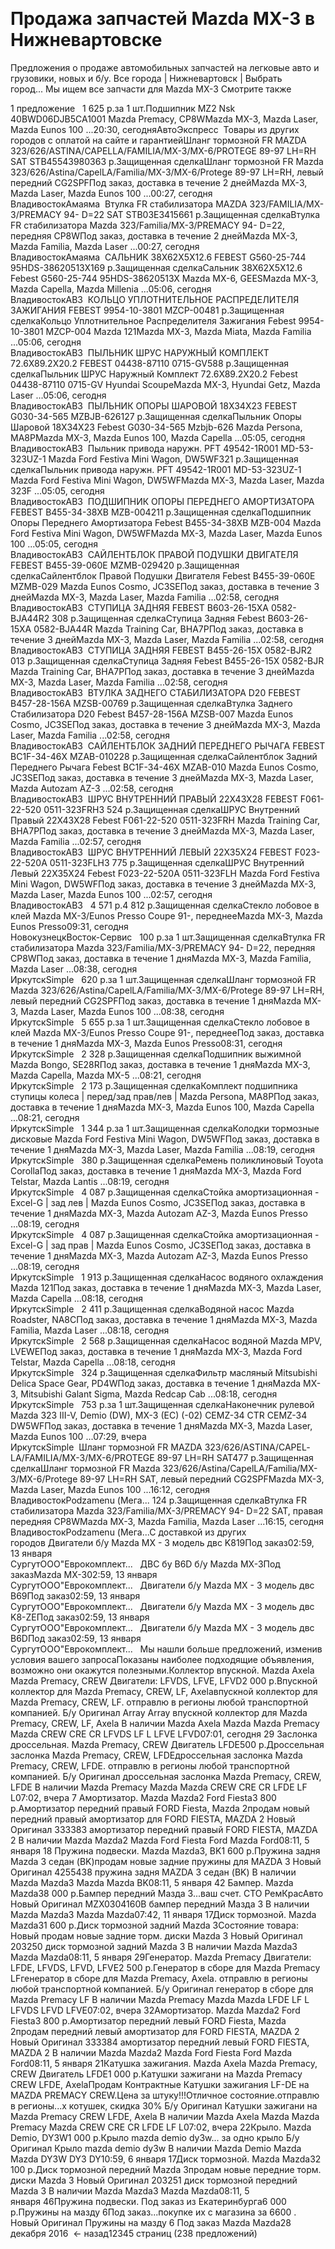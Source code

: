  
#  Продажа запчастей Mazda MX-3 в Нижневартовске

Предложения о продаже автомобильных запчастей
на легковые авто и грузовики, новых и б/у.
Все города | Нижневартовск | Выбрать город... Мы
ищем все запчасти для Mazda MX-3 Смотрите также 


1 предложение   1 625 р.за 1 шт.Подшипник MZ2 Nsk 40BWD06DJB5CA1001
Mazda Premacy, CP8WMazda MX-3, Mazda Laser, Mazda Eunos 100 ...20:30,
сегодняАвтоЭкспресс		 Товары из других городов
с оплатой на сайте и гарантиейШланг тормозной
FR MAZDA 323/626/ASTINA/CAPEL­LA/FAMILIA/MX-3/MX-6­/PROTEGE 89-97 LH=RH SAT STB45543980363
р.Защищенная сделкаШланг тормозной FR Mazda
323/626/Astina/Capel­­LA/Familia/MX-3/MX-6­/Protege 89-97 LH=RH, левый передний
CG2SPFПод заказ, доставка в течение 2 днейMazda MX-3,
Mazda Laser, Mazda Eunos 100 ...00:27, сегодня  
ВладивостокАмаяма		 Втулка FR стабилизатора
MAZDA 323/FAMILIA/MX-3/PRE­MACY 94- D=22 SAT STB03E3415661 р.Защищенная
сделкаВтулка FR стабилизатора Mazda 323/Familia/MX-3/PRE­MACY
94- D=22, передняя CP8WПод заказ, доставка в течение
2 днейMazda MX-3, Mazda Familia, Mazda Laser ...00:27, сегодня  
ВладивостокАмаяма		 САЛЬНИК 38X62X5X12.6 FEBEST G560-25-744
95HDS-38620513X169 р.Защищенная сделкаСальник 38X62X5X12.6
Febest G560-25-744 95HDS-38620513X Mazda MX-6, GEESMazda MX-3, Mazda Capella, Mazda
Millenia ...05:06, сегодня  
ВладивостокАВЗ		 КОЛЬЦО УПЛОТНИТЕЛЬНОЕ
РАСПРЕДЕЛИТЕЛЯ ЗАЖИГАНИЯ FEBEST 9954-10-3801 MZCP-00481
р.Защищенная сделкаКольцо Уплотнительное
Распределителя Зажигания Febest 9954-10-3801 MZCP-004 Mazda
121Mazda MX-3, Mazda Miata, Mazda Familia ...05:06, сегодня  
ВладивостокАВЗ		 ПЫЛЬНИК ШРУС НАРУЖНЫЙ КОМПЛЕКТ
72.6X89.2X20.2 FEBEST 04438-87110 0715-GV588 р.Защищенная сделкаПыльник
ШРУС Наружный Комплект 72.6X89.2X20.2 Febest 04438-87110 0715-GV
Hyundai ScoupeMazda MX-3, Hyundai Getz, Mazda Laser ...05:06, сегодня  
ВладивостокАВЗ		 ПЫЛЬНИК ОПОРЫ ШАРОВОЙ 18X34X23
FEBEST G030-34-565 MZBJB-626127 р.Защищенная сделкаПыльник
Опоры Шаровой 18X34X23 Febest G030-34-565 Mzbjb-626 Mazda Persona, MA8PMazda
MX-3, Mazda Eunos 100, Mazda Capella ...05:05, сегодня  
ВладивостокАВЗ		 Пыльник привода наружн. PFT 49542-1R001
MD-53-323UZ-1 Mazda Ford Festiva Mini Wagon, DW5WF321 р.Защищенная
сделкаПыльник привода наружн. PFT 49542-1R001 MD-53-323UZ-1
Mazda Ford Festiva Mini Wagon, DW5WFMazda MX-3, Mazda Laser, Mazda 323F ...05:05,
сегодня  
ВладивостокАВЗ		 ПОДШИПНИК ОПОРЫ ПЕРЕДНЕГО
АМОРТИЗАТОРА FEBEST B455-34-38XB MZB-004211 р.Защищенная
сделкаПодшипник Опоры Переднего Амортизатора
Febest B455-34-38XB MZB-004 Mazda Ford Festiva Mini Wagon, DW5WFMazda MX-3, Mazda
Laser, Mazda Eunos 100 ...05:05, сегодня  
ВладивостокАВЗ		 САЙЛЕНТБЛОК ПРАВОЙ ПОДУШКИ
ДВИГАТЕЛЯ FEBEST B455-39-060E MZMB-029420 р.Защищенная
сделкаСайлентблок Правой Подушки Двигателя
Febest B455-39-060E MZMB-029 Mazda Eunos Cosmo, JC3SEПод заказ, доставка
в течение 3 днейMazda MX-3, Mazda Laser, Mazda Familia ...02:58, сегодня  
ВладивостокАВЗ		 СТУПИЦА ЗАДНЯЯ FEBEST B603-26-15XA 0582-BJA44R2
308 р.Защищенная сделкаСтупица Задняя Febest B603-26-15XA
0582-BJA44R Mazda Training Car, BHA7PПод заказ, доставка в течение
3 днейMazda MX-3, Mazda Laser, Mazda Familia ...02:58, сегодня  
ВладивостокАВЗ		 СТУПИЦА ЗАДНЯЯ FEBEST B455-26-15X 0582-BJR2
013 р.Защищенная сделкаСтупица Задняя Febest B455-26-15X
0582-BJR Mazda Training Car, BHA7PПод заказ, доставка в течение
3 днейMazda MX-3, Mazda Laser, Mazda Familia ...02:58, сегодня  
ВладивостокАВЗ		 ВТУЛКА ЗАДНЕГО СТАБИЛИЗАТОРА
D20 FEBEST B457-28-156A MZSB-00769 р.Защищенная сделкаВтулка
Заднего Стабилизатора D20 Febest B457-28-156A MZSB-007 Mazda
Eunos Cosmo, JC3SEПод заказ, доставка в течение 3 днейMazda
MX-3, Mazda Laser, Mazda Familia ...02:58, сегодня  
ВладивостокАВЗ		 САЙЛЕНТБЛОК ЗАДНИЙ ПЕРЕДНЕГО
РЫЧАГА FEBEST BC1F-34-46X MZAB-010228 р.Защищенная
сделкаСайлентблок Задний Переднего Рычага
Febest BC1F-34-46X MZAB-010 Mazda Eunos Cosmo, JC3SEПод заказ, доставка
в течение 3 днейMazda MX-3, Mazda Laser, Mazda Autozam AZ-3 ...02:58,
сегодня  
ВладивостокАВЗ		 ШРУС ВНУТРЕННИЙ ПРАВЫЙ 22X43X28
FEBEST F061-22-520 0511-323FRH3 524 р.Защищенная сделкаШРУС
Внутренний Правый 22X43X28 Febest F061-22-520 0511-323FRH Mazda Training
Car, BHA7PПод заказ, доставка в течение 3 днейMazda MX-3,
Mazda Laser, Mazda Familia ...02:57, сегодня  
ВладивостокАВЗ		 ШРУС ВНУТРЕННИЙ ЛЕВЫЙ 22X35X24
FEBEST F023-22-520A 0511-323FLH3 775 р.Защищенная сделкаШРУС
Внутренний Левый 22X35X24 Febest F023-22-520A 0511-323FLH Mazda Ford
Festiva Mini Wagon, DW5WFПод заказ, доставка в течение 3
днейMazda MX-3, Mazda Laser, Mazda Eunos 100 ...02:57, сегодня  
ВладивостокАВЗ		  4 571 р.4 812 р.Защищенная сделкаСтекло
лобовое в клей Mazda MX-3/Eunos Presso Coupe 91-, переднееMazda
MX-3, Mazda Eunos Presso09:31, сегодня  
НовокузнецкВосток-Сервис		  100 р.за 1 шт.Защищенная
сделкаВтулка FR стабилизатора Mazda 323/Familia/MX-3/PRE­MACY
94- D=22, передняя CP8WПод заказ, доставка в течение
1 дняMazda MX-3, Mazda Familia, Mazda Laser ...08:38, сегодня  
ИркутскSimple		  620 р.за 1 шт.Защищенная сделкаШланг
тормозной FR Mazda 323/626/Astina/Capel­­LA/Familia/MX-3/MX-6­/Protege
89-97 LH=RH, левый передний CG2SPFПод заказ, доставка
в течение 1 дняMazda MX-3, Mazda Laser, Mazda Eunos 100 ...08:38, сегодня  
ИркутскSimple		  5 655 р.за 1 шт.Защищенная сделкаСтекло
лобовое в клей Mazda MX-3/Eunos Presso Coupe 91-, переднееПод
заказ, доставка в течение 1 дняMazda MX-3, Mazda Eunos Presso08:31,
сегодня  
ИркутскSimple		  2 328 р.Защищенная сделкаПодшипник
выжимной Mazda Bongo, SE28RПод заказ, доставка в течение
1 дняMazda MX-3, Mazda Capella, Mazda MX-5 ...08:21, сегодня  
ИркутскSimple		  2 173 р.Защищенная сделкаКомплект
подшипника ступицы колеса | перед/зад прав/лев
| Mazda Persona, MA8PПод заказ, доставка в течение 1 дняMazda
MX-3, Mazda Eunos 100, Mazda Capella ...08:21, сегодня  
ИркутскSimple		  1 344 р.за 1 шт.Защищенная сделкаКолодки
тормозные дисковые Mazda Ford Festiva Mini Wagon, DW5WFПод заказ,
доставка в течение 1 дняMazda MX-3, Mazda Laser, Mazda Familia
...08:19, сегодня  
ИркутскSimple		  380 р.Защищенная сделкаРемень
поликлиновый Toyota CorollaПод заказ, доставка в течение
1 дняMazda MX-3, Mazda Ford Telstar, Mazda Lantis ...08:19, сегодня  
ИркутскSimple		  4 087 р.Защищенная сделкаСтойка
амортизационная - Excel-G | зад лев | Mazda Eunos Cosmo, JC3SEПод
заказ, доставка в течение 1 дняMazda MX-3, Mazda Autozam
AZ-3, Mazda Eunos Presso ...08:19, сегодня  
ИркутскSimple		  4 087 р.Защищенная сделкаСтойка
амортизационная - Excel-G | зад прав | Mazda Eunos Cosmo, JC3SEПод
заказ, доставка в течение 1 дняMazda MX-3, Mazda Autozam
AZ-3, Mazda Eunos Presso ...08:19, сегодня  
ИркутскSimple		  1 913 р.Защищенная сделкаНасос водяного
охлаждения Mazda 121Под заказ, доставка в течение
1 дняMazda MX-3, Mazda Laser, Mazda Capella ...08:18, сегодня  
ИркутскSimple		  2 411 р.Защищенная сделкаВодяной
насос Mazda Roadster, NA8CПод заказ, доставка в течение
1 дняMazda MX-3, Mazda Familia, Mazda Laser ...08:18, сегодня  
ИркутскSimple		  2 568 р.Защищенная сделкаНасос водяной
Mazda MPV, LVEWEПод заказ, доставка в течение 1 дняMazda
MX-3, Mazda Ford Telstar, Mazda Capella ...08:18, сегодня  
ИркутскSimple		  324 р.Защищенная сделкаФильтр масляный
Mitsubishi Delica Space Gear, PD4WПод заказ, доставка в течение
1 дняMazda MX-3, Mitsubishi Galant Sigma, Mazda Redcap Cab ...08:18, сегодня  
ИркутскSimple		  753 р.за 1 шт.Защищенная сделкаНаконечник
рулевой Mazda 323 III-V, Demio (DW), MX-3 (EC) (-02) CEMZ-34 CTR CEMZ-34 DW5WFПод
заказ, доставка в течение 1 дняMazda MX-3, Mazda Laser, Mazda
Eunos 100 ...07:29, вчера  
ИркутскSimple		 Шланг тормозной FR MAZDA
323/626/ASTINA/CAPEL­LA/FAMILIA/MX-3/MX-6­/PROTEGE 89-97 LH=RH SAT477 р.Защищенная
сделкаШланг тормозной FR Mazda
323/626/Astina/Capel­­LA/Familia/MX-3/MX-6­/Protege 89-97 LH=RH SAT, левый
передний CG2SPFMazda MX-3, Mazda Laser, Mazda Eunos 100 ...16:12, сегодня  
ВладивостокPodzamenu (Мега... 124 р.Защищенная сделкаВтулка
FR стабилизатора Mazda 323/Familia/MX-3/PRE­MACY 94- D=22 SAT, правая
передняя CP8WMazda MX-3, Mazda Familia, Mazda Laser ...16:15, сегодня  
ВладивостокPodzamenu (Мега...С доставкой из других
городов Двигатели б/у Mazda MX - 3 модель двс K819Под
заказ02:59, 13 января  
СургутООО"Еврокомплект...		  ДВС бу B6D б/у Mazda
MX-3Под заказMazda MX-302:59, 13 января  
СургутООО"Еврокомплект...		  Двигатели б/у
Mazda MX - 3 модель двс B69Под заказ02:59, 13 января  
СургутООО"Еврокомплект...		  Двигатели б/у
Mazda MX - 3 модель двс K8-ZEПод заказ02:59, 13 января  
СургутООО"Еврокомплект...		  Двигатели б/у
Mazda MX - 3 модель двс B6DПод заказ02:59, 13 января  
СургутООО"Еврокомплект...		  Мы нашли больше
предложений, изменив условия вашего запросаПоказаны
наиболее подходящие объявления, возможно они
окажутся полезными.Коллектор впускной. Mazda Axela
Mazda Premacy, CREW Двигатели: LFVDS, LFVE, LFVD2 000 р.Впускной
коллектор для Mazda Premacy, CREW, LF, Axelaвпускной коллектор
для Mazda Premacy, CREW, LF. отправлю в регионы любой
транспортной компанией. Б/у Оригинал Array Array
впускной коллектор для Mazda Premacy, CREW, LF, Axela В наличии
Mazda Axela Mazda Mazda Premacy Mazda CREW CRE CR LFVDS LF L LFVE LFVD07:01,
сегодня 29 Заслонка дроссельная. Mazda Premacy, CREW
Двигатель LFDE500 р.Дроссельная заслонка Mazda Premacy,
CREW, LFDEдроссельная заслонка Mazda Premacy, CREW, LFDE. отправлю
в регионы любой транспортной компанией. Б/у Оригинал
дроссельная заслонка Mazda Premacy, CREW, LFDE В наличии
Mazda Premacy Mazda Mazda CREW CRE CR LFDE LF L07:02, вчера 7 Амортизатор.
Mazda Mazda2 Ford Fiesta3 800 р.Амортизатор передний правый
FORD Fiesta, Mazda 2продам новый передний правый амортизатор
для FORD FIESTA, MAZDA 2 Новый Оригинал 333383 амортизатор
передний правый FORD FIESTA, MAZDA 2 В наличии Mazda Mazda2
Mazda Ford Fiesta Ford Mazda Ford08:11, 5 января 18 Пружина подвески.
Mazda Mazda3, BK1 600 р.Пружина задня Mazda 3 седан (BK)продам
новые задние пружины для MAZDA 3 Новый Оригинал
4255438 пружина задня MAZDA 3 седан (BK) В наличии Mazda
Mazda3 Mazda Mazda BK08:11, 5 января 42 Бампер. Mazda Mazda38 000 р.Бампер
передний Мазда 3...ваш счет. СТО РемКрасАвто Новый
Оригинал MZX0304160B бампер передний Мазда 3 В наличии
Mazda Mazda3 Mazda Mazda07:42, 11 января 17Диск тормозной. Mazda
Mazda31 600 р.Диск тормозной задний Mazda 3Состояние
товара: Новый продам новые задние торм. диски
Mazda 3 Новый Оригинал 203250 диск тормозной задний
Mazda 3 В наличии Mazda Mazda3 Mazda Mazda08:11, 5 января 29Генератор.
Mazda Premacy Двигатели: LFDE, LFVDS, LFVD, LFVE2 500 р.Генератор
в сборе для Mazda Premacy LFгенератор в сборе для Mazda
Premacy, Axela. отправлю в регионы любой транспортной
компанией. Б/у Оригинал генератор в сборе для
Mazda Premacy LF В наличии Mazda Premacy Mazda Mazda LFDE LF L LFVDS LFVD
LFVE07:02, вчера 32Амортизатор. Mazda Mazda2 Ford Fiesta3 800
р.Амортизатор передний левый FORD Fiesta, Mazda 2продам
передний левый амортизатор для FORD FIESTA, MAZDA 2 Новый
Оригинал 333384 амортизатор передний левый FORD FIESTA,
MAZDA 2 В наличии Mazda Mazda2 Mazda Ford Fiesta Ford Mazda Ford08:11, 5
января 21Катушка зажигания. Mazda Axela Mazda Premacy, CREW
Двигатель LFDE1 000 р.Катушки зажигани на Mazda Premacy
CREW LFDE, AxelaПродам Контрактные Катушки зажигания
LF-DE на MAZDA PREMACY CREW.Цена за штуку!!!Отличное
состояние.отправлю в регионы...х котушек, скидка
30% Б/у Оригинал Катушки зажигани на Mazda Premacy CREW
LFDE, Axela В наличии Mazda Axela Mazda Mazda Premacy Mazda CREW CRE CR LFDE
LF L07:02, вчера 22Крыло. Mazda Demio, DY3W1 000 р.Крыло mazda demio
dy3w... за одно крыло Б/у Оригинал Крыло mazda demio dy3w
В наличии Mazda Demio Mazda Mazda DY3W DY3 DY10:59, 6 января 17Диск
тормозной. Mazda Mazda32 100 р.Диск тормозной передний
Mazda 3продам новые передние торм. диски Mazda 3 Новый
Оригинал 203251 диск тормозной передний Mazda 3 В наличии
Mazda Mazda3 Mazda Mazda08:11, 5 января 46Пружина подвески.
Под заказ из Екатеринбурга6 000 р.Пружины на мазду
6Под заказ...покупке их с магазина за 6600 . Новый
Оригинал Пружины на мазду 6 Под заказ Mazda Mazda28
декабря 2016  ← назад12345 страниц (238 предложений) 
